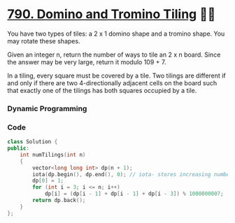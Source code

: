 # [790. Domino and Tromino Tiling](https://leetcode.com/problems/domino-and-tromino-tiling/) 🌟🌟

You have two types of tiles: a 2 x 1 domino shape and a tromino shape. You may rotate these shapes.

Given an integer n, return the number of ways to tile an 2 x n board. Since the answer may be very large, return it modulo 109 + 7.

In a tiling, every square must be covered by a tile. Two tilings are different if and only if there are two 4-directionally adjacent cells on the board such that exactly one of the tilings has both squares occupied by a tile.

### Dynamic Programming

### Code

```cpp
class Solution {
public:
    int numTilings(int n)
    {
        vector<long long int> dp(n + 1);
        iota(dp.begin(), dp.end(), 0); // iota- stores increasing numbers form val(here 0,1,2,3,...)
        dp[0] = 1;
        for (int i = 3; i <= n; i++)
            dp[i] = (dp[i - 1] + dp[i - 1] + dp[i - 3]) % 1000000007;
        return dp.back();
    }
};
```

